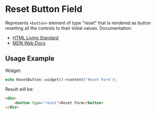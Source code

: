 # Reset Button Field

Represents `<button>` element of type "reset" that is rendered as button resetting all the controls to their initial
values. Documentation:

- [HTML Living Standard](https://html.spec.whatwg.org/multipage/form-elements.html#attr-button-type-reset-state)
- [MDN Web Docs](https://developer.mozilla.org/docs/Web/HTML/Element/button)

## Usage Example

Widget:

```php
echo ResetButton::widget()->content('Reset Form');
```

Result will be:

```html
<div>
    <button type="reset">Reset Form</button>
</div>
```
